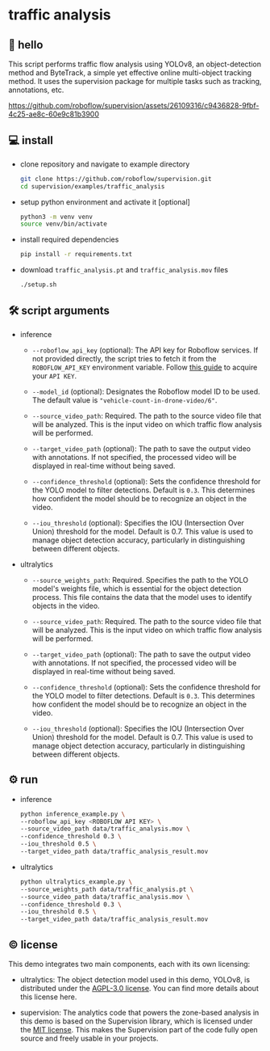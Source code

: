 # traffic analysis

## 👋 hello

This script performs traffic flow analysis using YOLOv8, an object-detection method and
ByteTrack, a simple yet effective online multi-object tracking method. It uses the
supervision package for multiple tasks such as tracking, annotations, etc.

https://github.com/roboflow/supervision/assets/26109316/c9436828-9fbf-4c25-ae8c-60e9c81b3900

## 💻 install

- clone repository and navigate to example directory

  ```bash
  git clone https://github.com/roboflow/supervision.git
  cd supervision/examples/traffic_analysis
  ```

- setup python environment and activate it [optional]

  ```bash
  python3 -m venv venv
  source venv/bin/activate
  ```

- install required dependencies

  ```bash
  pip install -r requirements.txt
  ```

- download `traffic_analysis.pt` and `traffic_analysis.mov` files

  ```bash
  ./setup.sh
  ```

## 🛠️ script arguments

- inference

  - `--roboflow_api_key` (optional): The API key for Roboflow services. If not provided 
    directly, the script tries to fetch it from the `ROBOFLOW_API_KEY` environment 
    variable. Follow [this guide](https://docs.roboflow.com/api-reference/authentication#retrieve-an-api-key) 
    to acquire your `API KEY`.
  - `--model_id` (optional): Designates the Roboflow model ID to be used. The default 
    value is `"vehicle-count-in-drone-video/6"`. 

  - `--source_video_path`: Required. The path to the source video file that will be
    analyzed. This is the input video on which traffic flow analysis will be performed.
  - `--target_video_path` (optional): The path to save the output video with 
    annotations. If not specified, the processed video will be displayed in real-time 
    without being saved.
  - `--confidence_threshold` (optional): Sets the confidence threshold for the YOLO 
    model to filter detections. Default is `0.3`. This determines how confident the 
    model should be to recognize an object in the video.
  - `--iou_threshold` (optional): Specifies the IOU (Intersection Over Union) threshold
    for the model. Default is 0.7. This value is used to manage object detection 
    accuracy, particularly in distinguishing between different objects.

- ultralytics

  - `--source_weights_path`: Required. Specifies the path to the YOLO model's weights
    file, which is essential for the object detection process. This file contains the 
    data that the model uses to identify objects in the video.

  - `--source_video_path`: Required. The path to the source video file that will be
    analyzed. This is the input video on which traffic flow analysis will be performed.
  - `--target_video_path` (optional): The path to save the output video with 
    annotations. If not specified, the processed video will be displayed in real-time 
    without being saved.
  - `--confidence_threshold` (optional): Sets the confidence threshold for the YOLO 
    model to filter detections. Default is `0.3`. This determines how confident the 
    model should be to recognize an object in the video.
  - `--iou_threshold` (optional): Specifies the IOU (Intersection Over Union) threshold
    for the model. Default is 0.7. This value is used to manage object detection 
    accuracy, particularly in distinguishing between different objects.

## ⚙️ run

- inference

  ```bash
  python inference_example.py \
  --roboflow_api_key <ROBOFLOW API KEY> \
  --source_video_path data/traffic_analysis.mov \
  --confidence_threshold 0.3 \
  --iou_threshold 0.5 \
  --target_video_path data/traffic_analysis_result.mov
  ```

- ultralytics

  ```bash
  python ultralytics_example.py \
  --source_weights_path data/traffic_analysis.pt \
  --source_video_path data/traffic_analysis.mov \
  --confidence_threshold 0.3 \
  --iou_threshold 0.5 \
  --target_video_path data/traffic_analysis_result.mov
  ```

## © license

This demo integrates two main components, each with its own licensing:

- ultralytics: The object detection model used in this demo, YOLOv8, is distributed 
  under the [AGPL-3.0 license](https://github.com/ultralytics/ultralytics/blob/main/LICENSE).
  You can find more details about this license here.

- supervision: The analytics code that powers the zone-based analysis in this demo is 
  based on the Supervision library, which is licensed under the 
  [MIT license](https://github.com/roboflow/supervision/blob/develop/LICENSE.md). This
  makes the Supervision part of the code fully open source and freely usable in your
  projects.
